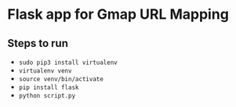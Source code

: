 # Flask app for Gmap URL Mapping

## Steps to run
- `sudo pip3 install virtualenv`
- `virtualenv venv`
- `source venv/bin/activate`
- `pip install flask`
- `python script.py`
